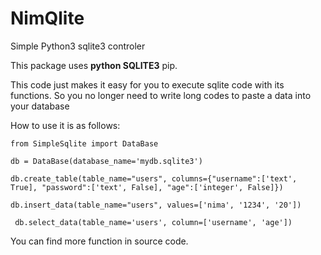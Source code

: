 # NimQlite
Simple Python3 sqlite3 controler

This package uses **python SQLITE3** pip.

This code just makes it easy for you to execute sqlite code with its functions. So you no longer need to write long codes to paste a data into your database
 
 
How to use it is as follows:

` from SimpleSqlite import DataBase `

` db = DataBase(database_name='mydb.sqlite3') `

`db.create_table(table_name="users", columns={"username":['text', True], "password":['text', False], "age":['integer', False]}) `

` db.insert_data(table_name="users", values=['nima', '1234', '20']) `

`  db.select_data(table_name='users', column=['username', 'age']) `

You can find more function in source code.


